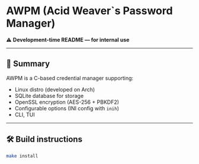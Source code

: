 # AWPM (Acid Weaver`s Password Manager)

⚠ **Development-time README — for internal use**

---

## 🔑 Summary
AWPM is a C-based credential manager supporting:
- Linux distro (developed on Arch)
- SQLite database for storage
- OpenSSL encryption (AES-256 + PBKDF2)
- Configurable options (INI config with `inih`)
- CLI, TUI

---

## 🛠 Build instructions
```bash
make install

